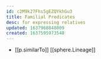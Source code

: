 ```yaml
---
id: c2M9k27Fhs5gEZQYkhGu3
title: Familial Predicates
desc: for expressing relatives
updated: 1637968848009
created: 1637595973548
---
```




- [[p.similarTo]] [[sphere.Lineage]]

